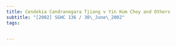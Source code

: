 ```yaml
---
title: Cendekia Candranegara Tjiang v Yin Kum Choy and Others 
subtitle: "[2002] SGHC 136 / 30\_June\_2002"
tags:


---
```



